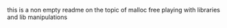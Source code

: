 this is a non empty readme on the topic of malloc free playing with libraries and lib manipulations
